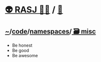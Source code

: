 # [👽 RASJ 👨‍💻](https://github.com/rasj-machine) / [🧬](https://github.com/rasj-lab-misc)

## [~](https://github.com/rasj-machine/home)/[code](https://github.com/rasj-machine/code)/[namespaces](https://github.com/rasj-machine/code/tree/main/namespaces)/[ 🗃️ misc](https://github.com/rasj-lab-misc/codespace)

- Be honest
- Be good
- Be awesome

